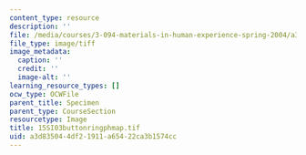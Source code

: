 ```yaml
---
content_type: resource
description: ''
file: /media/courses/3-094-materials-in-human-experience-spring-2004/a3d835044df21911a65422ca3b1574cc_15SI03buttonringphmap.tif
file_type: image/tiff
image_metadata:
  caption: ''
  credit: ''
  image-alt: ''
learning_resource_types: []
ocw_type: OCWFile
parent_title: Specimen
parent_type: CourseSection
resourcetype: Image
title: 15SI03buttonringphmap.tif
uid: a3d83504-4df2-1911-a654-22ca3b1574cc
---
```

